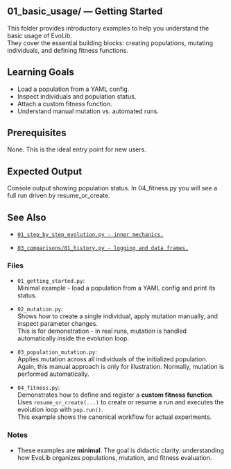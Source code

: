 ## 01_basic_usage/ — Getting Started

This folder provides introductory examples to help you understand the basic usage of EvoLib.  
They cover the essential building blocks: creating populations, mutating individuals, and defining fitness functions.

## Learning Goals
- Load a population from a YAML config.
- Inspect individuals and population status.
- Attach a custom fitness function.
- Understand manual mutation vs. automated runs.

## Prerequisites
None. This is the ideal entry point for new users.

## Expected Output

Console output showing population status.
In 04_fitness.py you will see a full run driven by resume_or_create.

## See Also

- [`01_step_by_step_evolution.py - inner mechanics.`](../02_strategies/01_step_by_step_evolution.py)

- [`03_comparisons/01_history.py - logging and data frames.`](../03_comparisons/01_history.py)


### Files
- `01_getting_started.py`:  
  Minimal example - load a population from a YAML config and print its status.  

- `02_mutation.py`:  
  Shows how to create a single individual, apply mutation manually, and inspect parameter changes.  
  This is for demonstration - in real runs, mutation is handled automatically inside the evolution loop.

- `03_population_mutation.py`:  
  Applies mutation across all individuals of the initialized population.  
  Again, this manual approach is only for illustration. Normally, mutation is performed automatically.

- `04_fitness.py`:  
  Demonstrates how to define and register a **custom fitness function**.  
  Uses `resume_or_create(...)` to create or resume a run and executes the evolution loop with `pop.run()`.  
  This example shows the canonical workflow for actual experiments.

### Notes
- These examples are **minimal**. The goal is didactic clarity: understanding how EvoLib organizes populations, mutation, and fitness evaluation.
